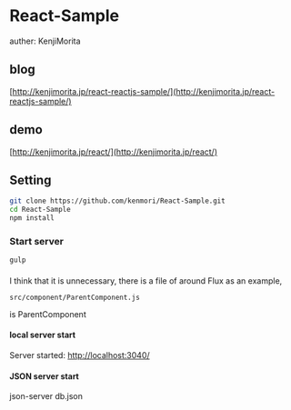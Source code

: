 # React-Sample

auther: KenjiMorita

## blog
[http://kenjimorita.jp/react-reactjs-sample/](http://kenjimorita.jp/react-reactjs-sample/)

## demo
[http://kenjimorita.jp/react/](http://kenjimorita.jp/react/)


## Setting
```bash
git clone https://github.com/kenmori/React-Sample.git
cd React-Sample
npm install
```

### Start server
```bash
gulp
```

####
I think that it is unnecessary, there is a file of around Flux as an example,

```
src/component/ParentComponent.js
```
is ParentComponent

#### local server start
Server started: [http://localhost:3040/](http://localhost:3040/)

#### JSON server start
json-server db.json

